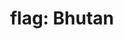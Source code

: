 ---
layout: flags
title: "flag: Bhutan"
emoji: flag_bhutan
permalink: 🇧🇹.html
image: assets/img/3moji/flag_bhutan.png
---